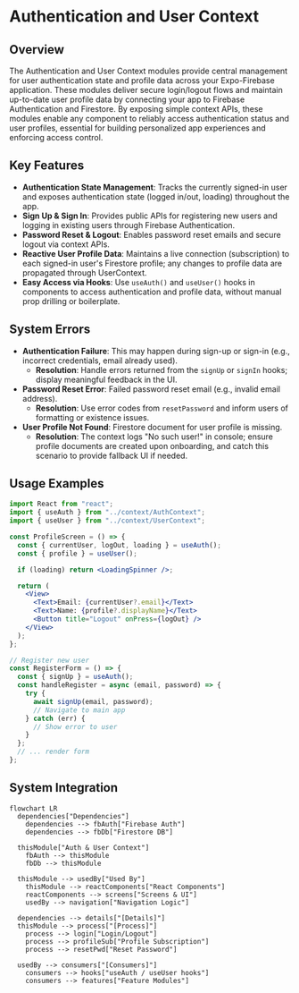 # Authentication and User Context

## Overview
The Authentication and User Context modules provide central management for user authentication state and profile data across your Expo-Firebase application. These modules deliver secure login/logout flows and maintain up-to-date user profile data by connecting your app to Firebase Authentication and Firestore. By exposing simple context APIs, these modules enable any component to reliably access authentication status and user profiles, essential for building personalized app experiences and enforcing access control.

## Key Features

- **Authentication State Management**: Tracks the currently signed-in user and exposes authentication state (logged in/out, loading) throughout the app.
- **Sign Up & Sign In**: Provides public APIs for registering new users and logging in existing users through Firebase Authentication.
- **Password Reset & Logout**: Enables password reset emails and secure logout via context APIs.
- **Reactive User Profile Data**: Maintains a live connection (subscription) to each signed-in user's Firestore profile; any changes to profile data are propagated through UserContext.
- **Easy Access via Hooks**: Use `useAuth()` and `useUser()` hooks in components to access authentication and profile data, without manual prop drilling or boilerplate.

## System Errors

- **Authentication Failure**: This may happen during sign-up or sign-in (e.g., incorrect credentials, email already used).
  - **Resolution**: Handle errors returned from the `signUp` or `signIn` hooks; display meaningful feedback in the UI.
- **Password Reset Error**: Failed password reset email (e.g., invalid email address).
  - **Resolution**: Use error codes from `resetPassword` and inform users of formatting or existence issues.
- **User Profile Not Found**: Firestore document for user profile is missing.
  - **Resolution**: The context logs "No such user!" in console; ensure profile documents are created upon onboarding, and catch this scenario to provide fallback UI if needed.

## Usage Examples

```jsx
import React from "react";
import { useAuth } from "../context/AuthContext";
import { useUser } from "../context/UserContext";

const ProfileScreen = () => {
  const { currentUser, logOut, loading } = useAuth();
  const { profile } = useUser();

  if (loading) return <LoadingSpinner />;

  return (
    <View>
      <Text>Email: {currentUser?.email}</Text>
      <Text>Name: {profile?.displayName}</Text>
      <Button title="Logout" onPress={logOut} />
    </View>
  );
};

// Register new user
const RegisterForm = () => {
  const { signUp } = useAuth();
  const handleRegister = async (email, password) => {
    try {
      await signUp(email, password);
      // Navigate to main app
    } catch (err) {
      // Show error to user
    }
  };
  // ... render form
};
```

## System Integration

```mermaid
flowchart LR
  dependencies["Dependencies"]
    dependencies --> fbAuth["Firebase Auth"]
    dependencies --> fbDb["Firestore DB"]

  thisModule["Auth & User Context"]
    fbAuth --> thisModule
    fbDb --> thisModule

  thisModule --> usedBy["Used By"]
    thisModule --> reactComponents["React Components"]
    reactComponents --> screens["Screens & UI"]
    usedBy --> navigation["Navigation Logic"]

  dependencies --> details["[Details]"]
  thisModule --> process["[Process]"] 
    process --> login["Login/Logout"]
    process --> profileSub["Profile Subscription"]
    process --> resetPwd["Reset Password"]

  usedBy --> consumers["[Consumers]"]
    consumers --> hooks["useAuth / useUser hooks"]
    consumers --> features["Feature Modules"]
```
